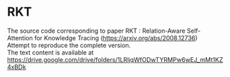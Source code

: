 # RKT
The source code corresponding to paper RKT : Relation-Aware Self-Attention for Knowledge Tracing (https://arxiv.org/abs/2008.12736)  
Attempt to reproduce the complete version.  
The text content is available at https://drive.google.com/drive/folders/1LRljqWfODwTYRMPw6wEJ_mMt1KZ4xBDk
